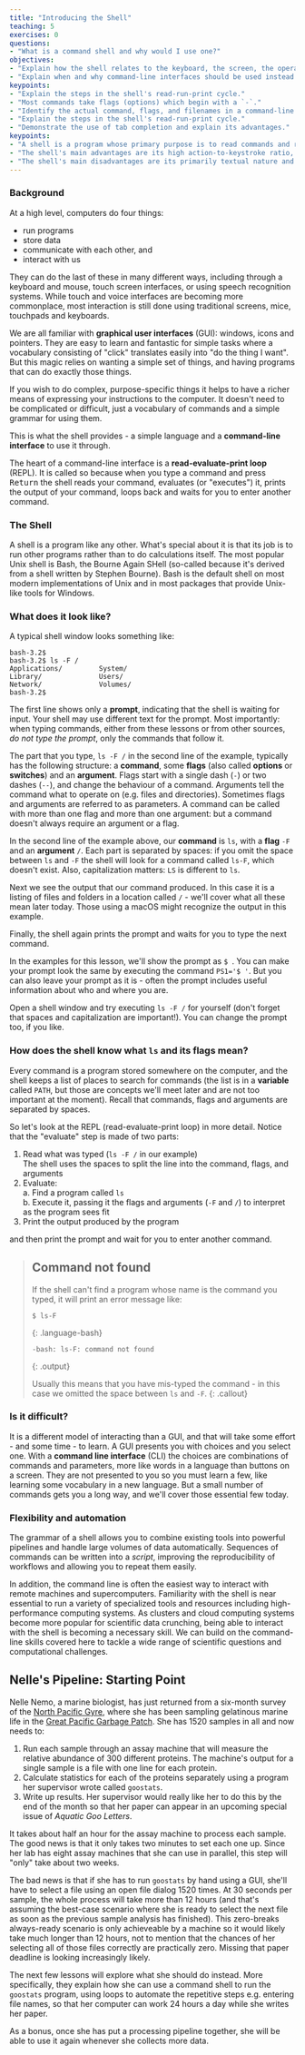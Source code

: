 ```yaml
---
title: "Introducing the Shell"
teaching: 5
exercises: 0
questions:
- "What is a command shell and why would I use one?"
objectives:
- "Explain how the shell relates to the keyboard, the screen, the operating system, and users' programs."
- "Explain when and why command-line interfaces should be used instead of graphical interfaces."
keypoints:
- "Explain the steps in the shell's read-run-print cycle."
- "Most commands take flags (options) which begin with a `-`."
- "Identify the actual command, flags, and filenames in a command-line call."
- "Explain the steps in the shell's read-run-print cycle."
- "Demonstrate the use of tab completion and explain its advantages."
keypoints:
- "A shell is a program whose primary purpose is to read commands and run other programs."
- "The shell's main advantages are its high action-to-keystroke ratio, its support for automating repetitive tasks, and its capacity to access networked machines."
- "The shell's main disadvantages are its primarily textual nature and how cryptic its commands and operation can be."
---
```

### Background
At a high level, computers do four things:

-   run programs
-   store data
-   communicate with each other, and
-   interact with us


They can do the last of these in many different ways,
including through a keyboard and mouse, touch screen interfaces, or using speech recognition systems.
While touch and voice interfaces are becoming more commonplace, most interaction is still
done using traditional screens, mice, touchpads and keyboards.

We are all familiar with **graphical user interfaces** (GUI): windows, icons and pointers.
They are easy to learn and fantastic for simple tasks where a vocabulary consisting of
"click" translates easily into "do the thing I want". But this magic relies on 
wanting a simple set of things, and having programs that can do exactly those things.

If you wish to do complex, purpose-specific things it helps to have a richer means
of expressing your instructions to the computer. It doesn't need to be complicated or
difficult, just a vocabulary of commands and a simple grammar for using them.

This is what the shell provides - a simple language and a **command-line interface** 
to use it through. 

The heart of a command-line interface is a **read-evaluate-print loop** (REPL). It is called
so because when you type a command and press <kbd>Return</kbd> the shell
reads your command,
evaluates (or "executes") it,
prints the output of your command,
loops back and waits for you to enter another command.
 
### The Shell

A shell is a program like any other.
What's special about it is that its job is to run other programs
rather than to do calculations itself.
The most popular Unix shell is Bash,
the Bourne Again SHell
(so-called because it's derived from a shell written by Stephen Bourne).
Bash is the default shell on most modern implementations of Unix
and in most packages that provide Unix-like tools for Windows.

### What does it look like?

A typical shell window looks something like:

~~~
bash-3.2$ 
bash-3.2$ ls -F / 
Applications/         System/
Library/              Users/
Network/              Volumes/
bash-3.2$ 
~~~

The first line shows only a **prompt**,
indicating that the shell is waiting for input.
Your shell may use different text for the prompt. Most importantly: 
when typing commands, either from these lessons or from other sources,
*do not type the prompt*, only the commands that follow it.

The part that you type,
`ls -F /` in the second line of the example,
typically has the following structure: a **command**,
some **flags** (also called **options** or **switches**) and an **argument**.
Flags start with a single dash (`-`) or two dashes (`--`), and change the behaviour of a command.
Arguments tell the command what to operate on (e.g. files and directories).
Sometimes flags and arguments are referred to as parameters.
A command can be called with more than one flag and more than one argument: but a
command doesn't always require an argument or a flag.

In the second line of the example above, our **command** is `ls`, with a **flag** `-F` and an
**argument** `/`. Each part is separated by spaces: if you omit the space 
between `ls` and `-F` the shell will look for a command called `ls-F`, which 
doesn't exist. Also, capitalization matters: `LS` is different to `ls`. 

Next we see the output that our command produced. In this case it is a listing 
of files and folders in a location called `/` - we'll cover what all these mean 
later today. Those using a macOS might recognize the output in this example.

Finally, the shell again prints the prompt and waits for you to type the next 
command.

In the examples for this lesson, we'll show the prompt as `$ `. You can make your 
prompt look the same by executing the command `PS1='$ '`. But you can also leave 
your prompt as it is - often the prompt includes useful information about who and where 
you are.

Open a shell window and try executing `ls -F /` for yourself (don't forget that spaces
and capitalization are important!). You can change the prompt too, if you like.

### How does the shell know what `ls` and its flags mean?

Every command is a program stored somewhere on the computer, and the shell keeps a
list of places to search for commands (the list is in a **variable** called `PATH`, 
but those are concepts we'll meet later and are not too important at the moment). Recall
that commands, flags and arguments are separated by spaces.

So let's look at the REPL (read-evaluate-print loop) in more detail. Notice that the
"evaluate" step is made of two parts:

1. Read what was typed (`ls -F /` in our example)  
    The shell uses the spaces to split the line into the command, flags, and arguments
2. Evaluate:  
    a. Find a program called `ls`  
    b. Execute it, passing it the flags and arguments (`-F` and `/`) to 
       interpret as the program sees fit 
3. Print the output produced by the program

and then print the prompt and wait for you to enter another command.

> ## Command not found 
> If the shell can't find a program whose name is the command you typed, it 
> will print an error message like:
> 
> ~~~
> $ ls-F
> ~~~
> {: .language-bash}
> ~~~
> -bash: ls-F: command not found
> ~~~
> {: .output}
> 
> Usually this means that you have mis-typed the command - in this case we omitted
> the space between `ls` and `-F`. 
{: .callout}

### Is it difficult?

It is a different model of interacting than a GUI, and that 
will take some effort - and some time - to learn. A GUI 
presents you with choices and you select one. With a **command line interface** (CLI) the choices are combinations 
of commands and parameters, more like words in a language than buttons on a screen. They
are not presented to you so
you must learn a few, like learning some vocabulary in a new language. But a small 
number of commands gets you a long way, and we'll cover those essential few today.

### Flexibility and automation 

The grammar of a shell allows you to combine existing tools into powerful
pipelines and handle large volumes of data automatically. Sequences of
commands can be written into a *script*, improving the reproducibility of 
workflows and allowing you to repeat them easily.

In addition, the command line is often the easiest way to interact with remote machines and supercomputers.
Familiarity with the shell is near essential to run a variety of specialized tools and resources
including high-performance computing systems.
As clusters and cloud computing systems become more popular for scientific data crunching,
being able to interact with the shell is becoming a necessary skill.
We can build on the command-line skills covered here
to tackle a wide range of scientific questions and computational challenges.

## Nelle's Pipeline: Starting Point

Nelle Nemo, a marine biologist,
has just returned from a six-month survey of the
[North Pacific Gyre](http://en.wikipedia.org/wiki/North_Pacific_Gyre),
where she has been sampling gelatinous marine life in the
[Great Pacific Garbage Patch](http://en.wikipedia.org/wiki/Great_Pacific_Garbage_Patch).
She has 1520 samples in all and now needs to:

1.  Run each sample through an assay machine
    that will measure the relative abundance of 300 different proteins.
    The machine's output for a single sample is
    a file with one line for each protein.
2.  Calculate statistics for each of the proteins separately
    using a program her supervisor wrote called `goostats`.
3.  Write up results.
    Her supervisor would really like her to do this by the end of the month
    so that her paper can appear in an upcoming special issue of *Aquatic Goo Letters*.

It takes about half an hour for the assay machine to process each sample.
The good news is that
it only takes two minutes to set each one up.
Since her lab has eight assay machines that she can use in parallel,
this step will "only" take about two weeks.

The bad news is that if she has to run `goostats` by hand using a GUI,
she'll have to select a file using an open file dialog 1520 times.
At 30 seconds per sample,
the whole process will take more than 12 hours
(and that's assuming the best-case scenario where she is ready to select the next file
as soon as the previous sample analysis has finished).
This zero-breaks always-ready scenario is only achieveable by a machine so it would
likely take much longer than 12 hours, not to mention that
the chances of her selecting all of those files correctly are practically zero.
Missing that paper deadline is looking increasingly likely.

The next few lessons will explore what she should do instead.
More specifically,
they explain how she can use a command shell to run the `goostats` program,
using loops to automate the repetitive steps e.g. entering file names,
so that her computer can work 24 hours a day while she writes her paper.

As a bonus,
once she has put a processing pipeline together,
she will be able to use it again whenever she collects more data.

